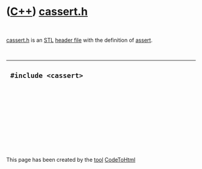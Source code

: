 
 

 

 

 

 

([C++](Cpp.md)) [cassert.h](CppCassertH.md)
=============================================

 

[cassert.h](CppCassertH.md) is an [STL](CppStl.md) [header
file](CppHeaderFile.md) with the definition of [assert](CppAssert.md).

 

  -----------------------
  ` #include <cassert>`
  -----------------------

 

 

 

 

 

 

This page has been created by the [tool](Tools.md)
[CodeToHtml](ToolCodeToHtml.md)

